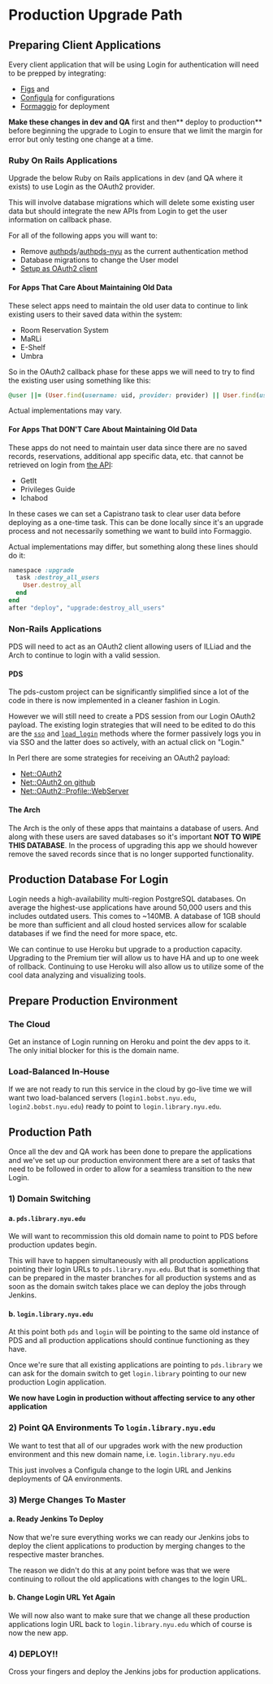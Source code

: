 # Production Upgrade Path

## Preparing Client Applications

Every client application that will be using Login for authentication will need to be prepped by integrating:

* [Figs](https://github.com/NYULibraries/figs) and
* [Configula](https://github.com/NYULibraries/configula) for configurations
* [Formaggio](https://github.com/NYULibraries/formaggio) for deployment

**Make these changes in dev and QA** first and then** deploy to production** before beginning the upgrade to Login to ensure that we limit the margin for error but only testing one change at a time.

### Ruby On Rails Applications

Upgrade the below Ruby on Rails applications in dev (and QA where it exists) to use Login as the OAuth2 provider.

This will involve database migrations which will delete some existing user data but should integrate the new APIs from Login to get the user information on callback phase.

For all of the following apps you will want to:

* Remove [authpds](https://github.com/scotdalton/authpds)/[authpds-nyu](https://github.com/NYULibraries/authpds-nyu) as the current  authentication method
* Database migrations to change the User model
* [Setup as OAuth2 client](https://github.com/NYULibraries/login/blob/development/GETTING_STARTED.md)

#### For Apps That Care About Maintaining Old Data

These select apps need to maintain the old user data to continue to link existing users to their saved data within the system:
* Room Reservation System
* MaRLi
* E-Shelf
* Umbra

So in the OAuth2 callback phase for these apps we will need to try to find the existing user using something like this:

```ruby
@user ||= (User.find(username: uid, provider: provider) || User.find(username: uid, provider: ""))
```

Actual implementations may vary.

#### For Apps That DON'T Care About Maintaining Old Data

These apps do not need to maintain user data since there are no saved records, reservations, additional app specific data, etc. that cannot be retrieved on login from [the API](https://github.com/NYULibraries/login/blob/development/CONTRACT.md#hitting-the-api):

* GetIt
* Privileges Guide
* Ichabod

In these cases we can set a Capistrano task to clear user data before deploying as a one-time task. This can be done locally since it's an upgrade process and not necessarily something we want to build into Formaggio.

Actual implementations may differ, but something along these lines should do it:

```ruby
namespace :upgrade
  task :destroy_all_users
    User.destroy_all
  end
end
after "deploy", "upgrade:destroy_all_users"
```

### Non-Rails Applications

PDS will need to act as an OAuth2 client allowing users of ILLiad and the Arch to continue to login with a valid session.

#### PDS

The pds-custom project can be significantly simplified since a lot of the code in there is now implemented in a cleaner fashion in Login.

However we will still need to create a PDS session from our Login OAuth2 payload. The existing login strategies that will need to be edited to do this are the [`sso`](https://github.com/NYULibraries/pds-custom/blob/master/lib/NYU/Libraries/PDS/SessionsController.pm#L594) and [`load_login`](https://github.com/NYULibraries/pds-custom/blob/master/lib/NYU/Libraries/PDS/SessionsController.pm#L561) methods where the former passively logs you in via SSO and the latter does so actively, with an actual click on "Login."

In Perl there are some strategies for receiving an OAuth2 payload:

* [Net::OAuth2](http://search.cpan.org/~kgrennan/Net-OAuth2-0.06/lib/Net/OAuth2.pm)
* [Net::OAuth2 on github](https://github.com/keeth/Net-OAuth2)
*  [Net::OAuth2::Profile::WebServer](http://search.cpan.org/~markov/Net-OAuth2-0.61/lib/Net/OAuth2/Profile/WebServer.pod)

#### The Arch

The Arch is the only of these apps that maintains a database of users. And along with these users are saved databases so it's important **NOT TO WIPE THIS DATABASE**. In the process of upgrading this app we should however remove the saved records since that is no longer supported functionality.

## Production Database For Login

Login needs a high-availability multi-region PostgreSQL databases. On average the highest-use applications have around 50,000 users and this includes outdated users. This comes to ~140MB. A database of 1GB should be more than sufficient and all cloud hosted services allow for scalable databases if we find the need for more space, etc.

We can continue to use Heroku but upgrade to a production capacity. Upgrading to the Premium tier will allow us to have HA and up to one week of rollback. Continuing to use Heroku will also allow us to utilize some of the cool data analyzing and visualizing tools.

## Prepare Production Environment

### The Cloud

Get an instance of Login running on Heroku and point the dev apps to it. The only initial blocker for this is the domain name.

### Load-Balanced In-House

If we are not ready to run this service in the cloud by go-live time we will want two load-balanced servers (`login1.bobst.nyu.edu`, `login2.bobst.nyu.edu`) ready to point to `login.library.nyu.edu`.

## Production Path

Once all the dev and QA work has been done to prepare the applications and we've set up our production environment there are a set of tasks that need to be followed in order to allow for a seamless transition to the new Login.

### 1) Domain Switching

#### a. `pds.library.nyu.edu`

We will want to recommission this old domain name to point to PDS before production updates begin.

This will have to happen simultaneously with all production applications pointing their login URLs to `pds.library.nyu.edu`. But that is something that can be prepared in the master branches for all production systems and as soon as the domain switch takes place we can deploy the jobs through Jenkins.

#### b. `login.library.nyu.edu`

At this point both `pds` and `login` will be pointing to the same old instance of PDS and all production applications should continue functioning as they have.

Once we're sure that all existing applications are pointing to `pds.library` we can ask for the domain switch to get `login.library` pointing to our new production Login application.

**We now have Login in production without affecting service to any other application**

### 2) Point QA Environments To `login.library.nyu.edu`

We want to test that all of our upgrades work with the new production environment and this new domain name, i.e. `login.library.nyu.edu`

This just involves a Configula change to the login URL and Jenkins deployments of QA environments.

### 3) Merge Changes To Master

#### a. Ready Jenkins To Deploy

Now that we're sure everything works we can ready our Jenkins jobs to deploy the client applications to production by merging changes to the respective master branches.

The reason we didn't do this at any point before was that we were continuing to rollout the old applications with changes to the login URL.

#### b. Change Login URL Yet Again

We will now also want to make sure that we change all these production applications login URL back to `login.library.nyu.edu` which of course is now the new app.

### 4) DEPLOY!!

Cross your fingers and deploy the Jenkins jobs for production applications.
